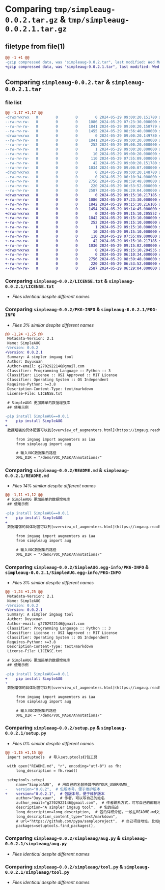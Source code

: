 # Comparing `tmp/simpleaug-0.0.2.tar.gz` & `tmp/simpleaug-0.0.2.1.tar.gz`

## filetype from file(1)

```diff
@@ -1 +1 @@
-gzip compressed data, was "simpleaug-0.0.2.tar", last modified: Wed May 29 09:00:20 2024, max compression
+gzip compressed data, was "simpleaug-0.0.2.1.tar", last modified: Wed May 29 09:15:10 2024, max compression
```

## Comparing `simpleaug-0.0.2.tar` & `simpleaug-0.0.2.1.tar`

### file list

```diff
@@ -1,17 +1,17 @@
-drwxrwxrwx   0        0        0        0 2024-05-29 09:00:20.151780 simpleaug-0.0.2/
--rw-rw-rw-   0        0        0     1086 2024-05-29 07:23:30.000000 simpleaug-0.0.2/LICENSE.txt
--rw-rw-rw-   0        0        0     1841 2024-05-29 09:00:20.150779 simpleaug-0.0.2/PKG-INFO
--rw-rw-rw-   0        0        0     1455 2024-05-29 08:56:40.000000 simpleaug-0.0.2/README.md
-drwxrwxrwx   0        0        0        0 2024-05-29 09:00:20.149780 simpleaug-0.0.2/SimpleAUG.egg-info/
--rw-rw-rw-   0        0        0     1841 2024-05-29 09:00:20.000000 simpleaug-0.0.2/SimpleAUG.egg-info/PKG-INFO
--rw-rw-rw-   0        0        0      252 2024-05-29 09:00:20.000000 simpleaug-0.0.2/SimpleAUG.egg-info/SOURCES.txt
--rw-rw-rw-   0        0        0        1 2024-05-29 09:00:20.000000 simpleaug-0.0.2/SimpleAUG.egg-info/dependency_links.txt
--rw-rw-rw-   0        0        0       10 2024-05-29 09:00:20.000000 simpleaug-0.0.2/SimpleAUG.egg-info/top_level.txt
--rw-rw-rw-   0        0        0      110 2024-05-29 07:55:09.000000 simpleaug-0.0.2/pyproject.toml
--rw-rw-rw-   0        0        0       42 2024-05-29 09:00:20.151780 simpleaug-0.0.2/setup.cfg
--rw-rw-rw-   0        0        0     1034 2024-05-29 09:00:07.000000 simpleaug-0.0.2/setup.py
-drwxrwxrwx   0        0        0        0 2024-05-29 09:00:20.148780 simpleaug-0.0.2/simpleaug/
--rw-rw-rw-   0        0        0        0 2024-05-29 06:10:34.000000 simpleaug-0.0.2/simpleaug/__init__.py
--rw-rw-rw-   0        0        0     2756 2024-05-29 08:59:48.000000 simpleaug-0.0.2/simpleaug/aug.py
--rw-rw-rw-   0        0        0      220 2024-05-29 06:53:52.000000 simpleaug-0.0.2/simpleaug/temp.py
--rw-rw-rw-   0        0        0     2587 2024-05-29 06:29:04.000000 simpleaug-0.0.2/simpleaug/tool.py
+drwxrwxrwx   0        0        0        0 2024-05-29 09:15:10.217185 simpleaug-0.0.2.1/
+-rw-rw-rw-   0        0        0     1086 2024-05-29 07:23:30.000000 simpleaug-0.0.2.1/LICENSE.txt
+-rw-rw-rw-   0        0        0     1842 2024-05-29 09:15:10.216105 simpleaug-0.0.2.1/PKG-INFO
+-rw-rw-rw-   0        0        0     1454 2024-05-29 09:14:45.000000 simpleaug-0.0.2.1/README.md
+drwxrwxrwx   0        0        0        0 2024-05-29 09:15:10.205552 simpleaug-0.0.2.1/SimpleAUG.egg-info/
+-rw-rw-rw-   0        0        0     1842 2024-05-29 09:15:10.000000 simpleaug-0.0.2.1/SimpleAUG.egg-info/PKG-INFO
+-rw-rw-rw-   0        0        0      252 2024-05-29 09:15:10.000000 simpleaug-0.0.2.1/SimpleAUG.egg-info/SOURCES.txt
+-rw-rw-rw-   0        0        0        1 2024-05-29 09:15:10.000000 simpleaug-0.0.2.1/SimpleAUG.egg-info/dependency_links.txt
+-rw-rw-rw-   0        0        0       10 2024-05-29 09:15:10.000000 simpleaug-0.0.2.1/SimpleAUG.egg-info/top_level.txt
+-rw-rw-rw-   0        0        0      110 2024-05-29 07:55:09.000000 simpleaug-0.0.2.1/pyproject.toml
+-rw-rw-rw-   0        0        0       42 2024-05-29 09:15:10.217185 simpleaug-0.0.2.1/setup.cfg
+-rw-rw-rw-   0        0        0     1036 2024-05-29 09:15:02.000000 simpleaug-0.0.2.1/setup.py
+drwxrwxrwx   0        0        0        0 2024-05-29 09:15:10.204535 simpleaug-0.0.2.1/simpleaug/
+-rw-rw-rw-   0        0        0        0 2024-05-29 06:10:34.000000 simpleaug-0.0.2.1/simpleaug/__init__.py
+-rw-rw-rw-   0        0        0     2756 2024-05-29 08:59:48.000000 simpleaug-0.0.2.1/simpleaug/aug.py
+-rw-rw-rw-   0        0        0      220 2024-05-29 06:53:52.000000 simpleaug-0.0.2.1/simpleaug/temp.py
+-rw-rw-rw-   0        0        0     2587 2024-05-29 06:29:04.000000 simpleaug-0.0.2.1/simpleaug/tool.py
```

### Comparing `simpleaug-0.0.2/LICENSE.txt` & `simpleaug-0.0.2.1/LICENSE.txt`

 * *Files identical despite different names*

### Comparing `simpleaug-0.0.2/PKG-INFO` & `simpleaug-0.0.2.1/PKG-INFO`

 * *Files 3% similar despite different names*

```diff
@@ -1,24 +1,25 @@
 Metadata-Version: 2.1
 Name: SimpleAUG
-Version: 0.0.2
+Version: 0.0.2.1
 Summary: A simpler imgaug tool
 Author: Duyuxuan
 Author-email: g2702922146@gmail.com
 Classifier: Programming Language :: Python :: 3
 Classifier: License :: OSI Approved :: MIT License
 Classifier: Operating System :: OS Independent
 Requires-Python: >=3.8
 Description-Content-Type: text/markdown
 License-File: LICENSE.txt
 
 # SimpleAUG 更加简单的数据增强库
 ## 使用示例
 
-pip install SimpleAUG==0.0.1
+    pip install SimpleAUG
+
 数据增强的具体配置可以到[overview_of_augmenters.html](https://imgaug.readthedocs.io/en/latest/source/overview_of_augmenters.html)查阅
 
     from imgaug import augmenters as iaa
     from simpleaug import aug
     
     # 输入VOC数据集的路径
     XML_DIR = "/demo/VOC_MASK/Annotations/"
```

### Comparing `simpleaug-0.0.2/README.md` & `simpleaug-0.0.2.1/README.md`

 * *Files 14% similar despite different names*

```diff
@@ -1,11 +1,12 @@
 # SimpleAUG 更加简单的数据增强库
 ## 使用示例
 
-pip install SimpleAUG==0.0.1
+    pip install SimpleAUG
+
 数据增强的具体配置可以到[overview_of_augmenters.html](https://imgaug.readthedocs.io/en/latest/source/overview_of_augmenters.html)查阅
 
     from imgaug import augmenters as iaa
     from simpleaug import aug
     
     # 输入VOC数据集的路径
     XML_DIR = "/demo/VOC_MASK/Annotations/"
```

### Comparing `simpleaug-0.0.2/SimpleAUG.egg-info/PKG-INFO` & `simpleaug-0.0.2.1/SimpleAUG.egg-info/PKG-INFO`

 * *Files 3% similar despite different names*

```diff
@@ -1,24 +1,25 @@
 Metadata-Version: 2.1
 Name: SimpleAUG
-Version: 0.0.2
+Version: 0.0.2.1
 Summary: A simpler imgaug tool
 Author: Duyuxuan
 Author-email: g2702922146@gmail.com
 Classifier: Programming Language :: Python :: 3
 Classifier: License :: OSI Approved :: MIT License
 Classifier: Operating System :: OS Independent
 Requires-Python: >=3.8
 Description-Content-Type: text/markdown
 License-File: LICENSE.txt
 
 # SimpleAUG 更加简单的数据增强库
 ## 使用示例
 
-pip install SimpleAUG==0.0.1
+    pip install SimpleAUG
+
 数据增强的具体配置可以到[overview_of_augmenters.html](https://imgaug.readthedocs.io/en/latest/source/overview_of_augmenters.html)查阅
 
     from imgaug import augmenters as iaa
     from simpleaug import aug
     
     # 输入VOC数据集的路径
     XML_DIR = "/demo/VOC_MASK/Annotations/"
```

### Comparing `simpleaug-0.0.2/setup.py` & `simpleaug-0.0.2.1/setup.py`

 * *Files 0% similar despite different names*

```diff
@@ -1,15 +1,15 @@
 import setuptools  # 导入setuptools打包工具
 
 with open("README.md", "r", encoding="utf-8") as fh:
     long_description = fh.read()
 
 setuptools.setup(
     name="SimpleAUG",  # 用自己的名替换其中的YOUR_USERNAME_
-    version="0.0.2",  # 包版本号，便于维护版本
+    version="0.0.2.1",  # 包版本号，便于维护版本
     author="Duyuxuan",  # 作者，可以写自己的姓名
     author_email="g2702922146@gmail.com",  # 作者联系方式，可写自己的邮箱地址
     description="A simpler imgaug tool",  # 包的简述
     long_description=long_description,  # 包的详细介绍，一般在README.md文件内
     long_description_content_type="text/markdown",
     # url="https://github.com/pypa/sampleproject",  # 自己项目地址，比如github的项目地址
     packages=setuptools.find_packages(),
```

### Comparing `simpleaug-0.0.2/simpleaug/aug.py` & `simpleaug-0.0.2.1/simpleaug/aug.py`

 * *Files identical despite different names*

### Comparing `simpleaug-0.0.2/simpleaug/tool.py` & `simpleaug-0.0.2.1/simpleaug/tool.py`

 * *Files identical despite different names*

